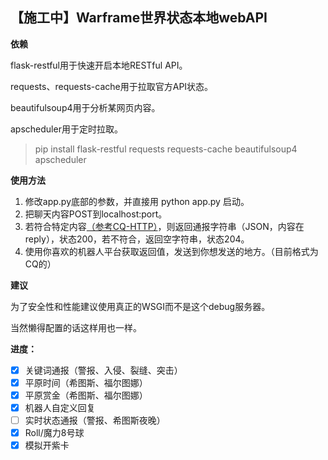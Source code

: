【施工中】Warframe世界状态本地webAPI
---
**依赖**

flask-restful用于快速开启本地RESTful API。

requests、requests-cache用于拉取官方API状态。

beautifulsoup4用于分析某网页内容。

apscheduler用于定时拉取。
> pip install flask-restful requests requests-cache beautifulsoup4 apscheduler

**使用方法**
1. 修改app.py底部的参数，并直接用 python app.py 启动。
2. 把聊天内容POST到localhost:port。
3. 若符合特定内容[（参考CQ-HTTP）](https://cqhttp.cc/docs/4.7/#/Post)，则返回通报字符串（JSON，内容在reply），状态200，若不符合，返回空字符串，状态204。
4. 使用你喜欢的机器人平台获取返回值，发送到你想发送的地方。（目前格式为CQ的）

**建议**

为了安全性和性能建议使用真正的WSGI而不是这个debug服务器。

当然懒得配置的话这样用也一样。

**进度：**
- [x] 关键词通报（警报、入侵、裂缝、突击）
- [x] 平原时间（希图斯、福尔图娜）
- [x] 平原赏金（希图斯、福尔图娜）
- [x] 机器人自定义回复
- [ ] 实时状态通报（警报、希图斯夜晚）
- [x] Roll/魔力8号球
- [x] 模拟开紫卡
